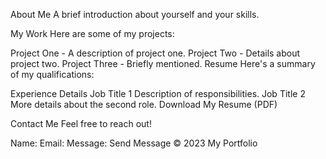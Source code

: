 About Me
A brief introduction about yourself and your skills.

My Work
Here are some of my projects:

Project One - A description of project one.
Project Two - Details about project two.
Project Three - Briefly mentioned.
Resume
Here's a summary of my qualifications:

Experience	Details
Job Title 1	Description of responsibilities.
Job Title 2	More details about the second role.
Download My Resume (PDF)

Contact Me
Feel free to reach out!

Name:
Email:
Message:
Send Message
© 2023 My Portfolio
